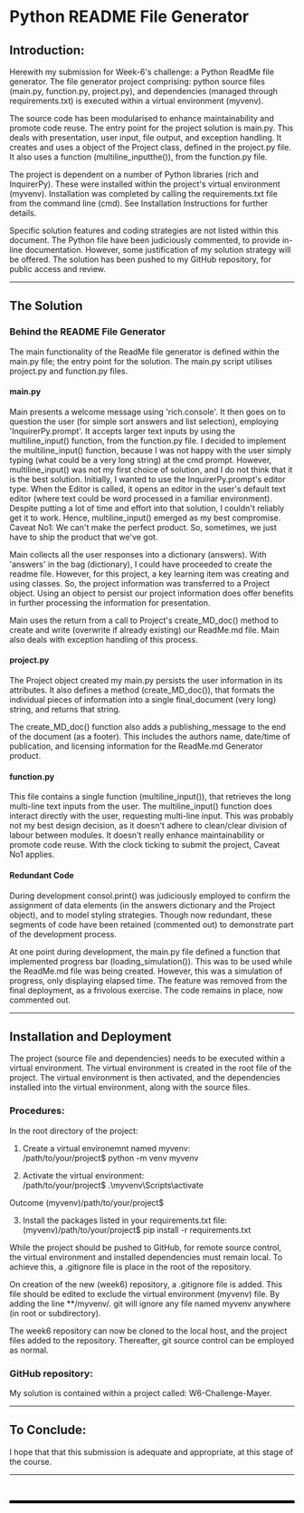 # Python README File Generator

## Introduction:

Herewith my submission for Week-6's challenge: a Python ReadMe file generator. The file generator project comprising: python source files (main.py, function.py, project.py), and dependencies (managed through requirements.txt) is executed within a virtual environment (myvenv).

The source code has been modularised to enhance maintainability and promote code reuse. The entry point for the project solution is main.py. This deals with presentation, user input, file output, and exception handling. It creates and uses a object of the Project class, defined in the project.py file. It also uses a function (multiline_inputthe()), from the function.py file.

The project is dependent on a number of Python libraries (rich and InquirerPy). These were installed within the project's virtual environment (myvenv). Installation was completed by calling the requirements.txt file from the command line (cmd). See Installation Instructions for further details.

Specific solution features and coding strategies are not listed within this document. The Python file have been judiciously commented, to provide in-line documentation. However, some justification of my solution strategy will be offered. The solution has been pushed to my GitHub repository, for public access and review.

---

## The Solution

### Behind the README File Generator

The main functionality of the ReadMe file generator is defined within the main.py file; the entry point for the solution. The main.py script utilises project.py and function.py files.

#### main.py

Main presents a welcome message using 'rich.console'. It then goes on to question the user (for simple sort answers and list selection), employing 'InquirerPy.prompt'. It accepts larger text inputs by using the multiline_input() function, from the function.py file. I decided to implement the multiline_input() function, because I was not happy with the user simply typing (what could be a very long string) at the cmd prompt. However, multiline_input() was not my first choice of solution, and I do not think that it is the best solution. Initially, I wanted to use the InquirerPy.prompt's editor type. When the Editor is called, it opens an editor in the user's default text editor (where text could be word processed in a familiar environment). Despite putting a lot of time and effort into that solution, I couldn't reliably get it to work. Hence, multiline_input() emerged as my best compromise. Caveat No1: We can't make the perfect product. So, sometimes, we just have to ship the product that we've got.

Main collects all the user responses into a dictionary (answers). With 'answers' in the bag (dictionary), I could have proceeded to create the readme file. However, for this project, a key learning item was creating and using classes. So, the project information was transferred to a Project object. Using an object to persist our project information does offer benefits in further processing the information for presentation.

Main uses the return from a call to Project's create_MD_doc() method to create and write (overwrite if already existing) our ReadMe.md file. Main also deals with exception handling of this process.

#### project.py

The Project object created my main.py persists the user information in its attributes. It also defines a method (create_MD_doc()), that formats the individual pieces of information into a single final_document (very long) string, and returns that string.

The create_MD_doc() function also adds a publishing_message to the end of the document (as a footer). This includes the authors name, date/time of publication, and licensing information for the ReadMe.md Generator product.

#### function.py

This file contains a single function (multiline_input()), that retrieves the long multi-line text inputs from the user. The multiline_input() function does interact directly with the user, requesting multi-line input. This was probably not my best design decision, as it doesn't adhere to clean/clear division of labour between modules. It doesn't really enhance maintainability or promote code reuse. With the clock ticking to submit the project, Caveat No1 applies.

#### Redundant Code

During development consol.print() was judiciously employed to confirm the assignment of data elements (in the answers dictionary and the Project object), and to model styling strategies. Though now redundant, these segments of code have been retained (commented out) to demonstrate part of the development process. 

At one point during development, the main.py file defined a function that implemented progress bar (loading_simulation()). This was to be used while the ReadMe.md file was being created. However, this was a simulation of progress, only displaying elapsed time. The feature was removed from the final deployment, as a frivolous exercise. The code remains in place, now commented out.

---

## Installation and Deployment

The project (source file and dependencies) needs to be executed within a virtual environment. The virtual environment is created in the root file of the project. The virtual environment is then activated, and the dependencies installed into the virtual environment, along with the source files.

### Procedures:

In the root directory of the project:  

1. Create a virtual environemnt named myvenv:  
/path/to/your/project$ python -m venv myvenv  

2. Activate the virtual environment:  
/path/to/your/project$ .\myvenv\Scripts\activate

Outcome (myvenv)/path/to/your/project$

3. Install the packages listed in your requirements.txt file:  
(myvenv)/path/to/your/project$ pip install -r requirements.txt

While the project should be pushed to GitHub, for remote source control, the virtual environment and installed dependencies must remain local. To achieve this, a .gitignore file is place in the root of the repository.

On creation of the new (week6) repository, a .gitignore file is added. This file should be edited to exclude the virtual environment (myvenv) file. By adding the line **/myvenv/. git will ignore any file named myvenv anywhere (in root or subdirectory).

The week6 repository can now be cloned to the local host, and the project files added to the repository. Thereafter, git source control can be employed as normal.

### GitHub repository:

My solution is contained within a project called: W6-Challenge-Mayer.  

---

## To Conclude:

I hope that that this submission is adequate and appropriate, at this stage of the course.

---

<br/>

<hr style="height: 5px; background-color: black; border: none;">
